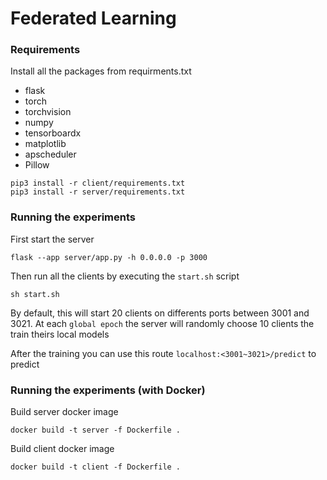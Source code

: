 # Federated Learning

### Requirements
Install all the packages from requirments.txt

- flask
- torch
- torchvision
- numpy
- tensorboardx
- matplotlib
- apscheduler
- Pillow
```
pip3 install -r client/requirements.txt
pip3 install -r server/requirements.txt
```

### Running the experiments
First start the server
```
flask --app server/app.py -h 0.0.0.0 -p 3000
```

Then run all the clients by executing the `start.sh` script
````
sh start.sh
````
By default, this will start 20 clients on differents ports between 3001 and 3021.
At each `global epoch` the server will randomly choose 10 clients the train theirs local models
 
After the training you can use this route `localhost:<3001~3021>/predict` to predict

### Running the experiments (with Docker)
Build server docker image
```
docker build -t server -f Dockerfile .
```

Build client docker image
```
docker build -t client -f Dockerfile .
```

